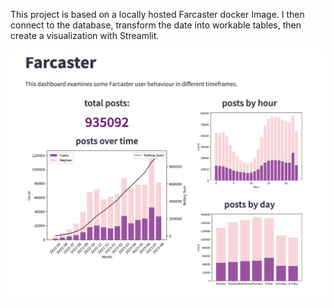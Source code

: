 This project is based on a locally hosted Farcaster docker Image. I then connect to the database, transform the date into workable tables, then create a visualization with Streamlit. 

<img src='https://github.com/ianpatete/Portfolio-Projects/blob/main/desoc_scripts/farcaster.png' width='1000'>






